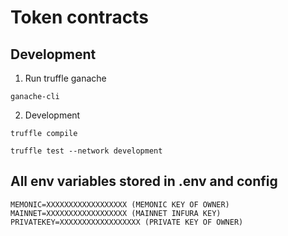 # Token contracts

## Development

1. Run truffle ganache

```
ganache-cli
```

2. Development

```
truffle compile
```

```
truffle test --network development
```

## All env variables stored in .env and config

```
MEMONIC=XXXXXXXXXXXXXXXXXX (MEMONIC KEY OF OWNER)
MAINNET=XXXXXXXXXXXXXXXXXX (MAINNET INFURA KEY)
PRIVATEKEY=XXXXXXXXXXXXXXXXXX (PRIVATE KEY OF OWNER)
```
